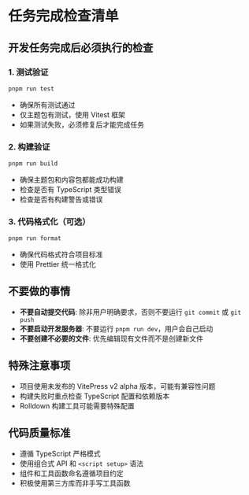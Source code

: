 # 任务完成检查清单

## 开发任务完成后必须执行的检查

### 1. 测试验证

```bash
pnpm run test
```

- 确保所有测试通过
- 仅主题包有测试，使用 Vitest 框架
- 如果测试失败，必须修复后才能完成任务

### 2. 构建验证

```bash
pnpm run build
```

- 确保主题包和内容包都能成功构建
- 检查是否有 TypeScript 类型错误
- 检查是否有构建警告或错误

### 3. 代码格式化（可选）

```bash
pnpm run format
```

- 确保代码格式符合项目标准
- 使用 Prettier 统一格式化

## 不要做的事情

- **不要自动提交代码**: 除非用户明确要求，否则不要运行 `git commit` 或 `git push`
- **不要启动开发服务器**: 不要运行 `pnpm run dev`，用户会自己启动
- **不要创建不必要的文件**: 优先编辑现有文件而不是创建新文件

## 特殊注意事项

- 项目使用未发布的 VitePress v2 alpha 版本，可能有兼容性问题
- 构建失败时重点检查 TypeScript 配置和依赖版本
- Rolldown 构建工具可能需要特殊配置

## 代码质量标准

- 遵循 TypeScript 严格模式
- 使用组合式 API 和 `<script setup>` 语法
- 组件和工具函数命名遵循项目约定
- 积极使用第三方库而非手写工具函数

